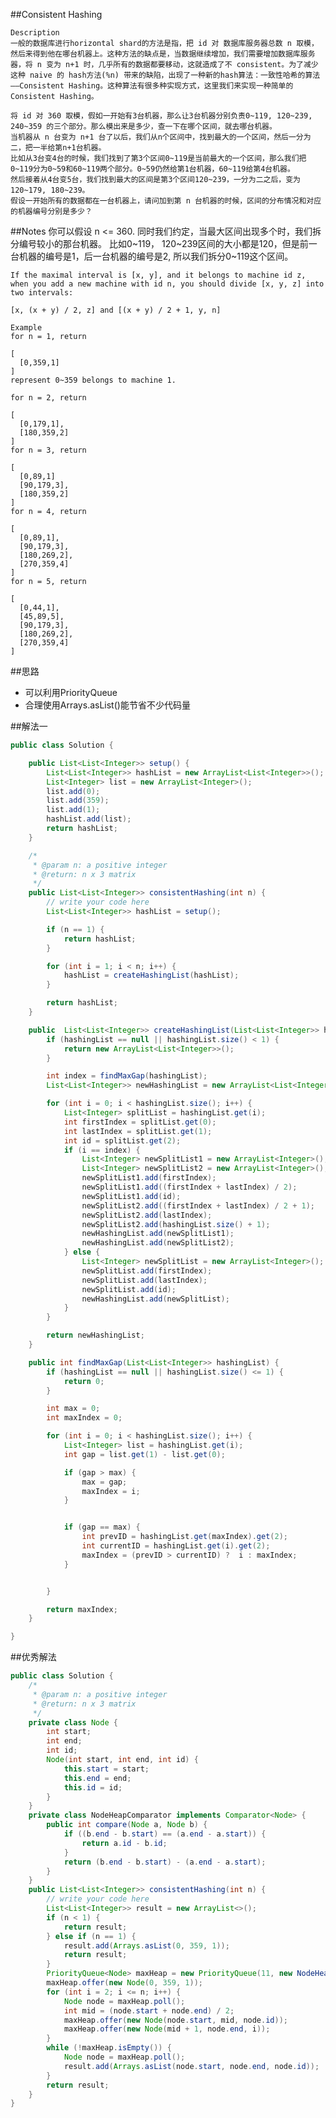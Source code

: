 ##Consistent Hashing

	Description
	一般的数据库进行horizontal shard的方法是指，把 id 对 数据库服务器总数 n 取模，然后来得到他在哪台机器上。这种方法的缺点是，当数据继续增加，我们需要增加数据库服务器，将 n 变为 n+1 时，几乎所有的数据都要移动，这就造成了不 consistent。为了减少这种 naive 的 hash方法(%n) 带来的缺陷，出现了一种新的hash算法：一致性哈希的算法——Consistent Hashing。这种算法有很多种实现方式，这里我们来实现一种简单的 Consistent Hashing。

	将 id 对 360 取模，假如一开始有3台机器，那么让3台机器分别负责0~119, 120~239, 240~359 的三个部分。那么模出来是多少，查一下在哪个区间，就去哪台机器。
	当机器从 n 台变为 n+1 台了以后，我们从n个区间中，找到最大的一个区间，然后一分为二，把一半给第n+1台机器。
	比如从3台变4台的时候，我们找到了第3个区间0~119是当前最大的一个区间，那么我们把0~119分为0~59和60~119两个部分。0~59仍然给第1台机器，60~119给第4台机器。
	然后接着从4台变5台，我们找到最大的区间是第3个区间120~239，一分为二之后，变为 120~179, 180~239。
	假设一开始所有的数据都在一台机器上，请问加到第 n 台机器的时候，区间的分布情况和对应的机器编号分别是多少？

##Notes
	你可以假设 n <= 360. 同时我们约定，当最大区间出现多个时，我们拆分编号较小的那台机器。
	比如0~119， 120~239区间的大小都是120，但是前一台机器的编号是1，后一台机器的编号是2, 所以我们拆分0~119这个区间。

	If the maximal interval is [x, y], and it belongs to machine id z, when you add a new machine with id n, you should divide [x, y, z] into two intervals:

	[x, (x + y) / 2, z] and [(x + y) / 2 + 1, y, n]

	Example
	for n = 1, return

	[
	  [0,359,1]
	]
	represent 0~359 belongs to machine 1.

	for n = 2, return

	[
	  [0,179,1],
	  [180,359,2]
	]
	for n = 3, return

	[
	  [0,89,1]
	  [90,179,3],
	  [180,359,2]
	]
	for n = 4, return

	[
	  [0,89,1],
	  [90,179,3],
	  [180,269,2],
	  [270,359,4]
	]
	for n = 5, return

	[
	  [0,44,1],
	  [45,89,5],
	  [90,179,3],
	  [180,269,2],
	  [270,359,4]
	]

##思路
- 可以利用PriorityQueue
- 合理使用Arrays.asList()能节省不少代码量


##解法一
```java
public class Solution {

    public List<List<Integer>> setup() {
        List<List<Integer>> hashList = new ArrayList<List<Integer>>();
        List<Integer> list = new ArrayList<Integer>();
        list.add(0);
        list.add(359);
        list.add(1);
        hashList.add(list);
        return hashList;
    }

    /*
     * @param n: a positive integer
     * @return: n x 3 matrix
     */
    public List<List<Integer>> consistentHashing(int n) {
        // write your code here
        List<List<Integer>> hashList = setup();

        if (n == 1) {
            return hashList;
        }

        for (int i = 1; i < n; i++) {
            hashList = createHashingList(hashList);
        }

        return hashList;
    }

    public  List<List<Integer>> createHashingList(List<List<Integer>> hashingList) {
        if (hashingList == null || hashingList.size() < 1) {
            return new ArrayList<List<Integer>>();
        }

        int index = findMaxGap(hashingList);
        List<List<Integer>> newHashingList = new ArrayList<List<Integer>>();

        for (int i = 0; i < hashingList.size(); i++) {
            List<Integer> splitList = hashingList.get(i);
            int firstIndex = splitList.get(0);
            int lastIndex = splitList.get(1);
            int id = splitList.get(2);
            if (i == index) {
                List<Integer> newSplitList1 = new ArrayList<Integer>();
                List<Integer> newSplitList2 = new ArrayList<Integer>();
                newSplitList1.add(firstIndex);
                newSplitList1.add((firstIndex + lastIndex) / 2);
                newSplitList1.add(id);
                newSplitList2.add((firstIndex + lastIndex) / 2 + 1);
                newSplitList2.add(lastIndex);
                newSplitList2.add(hashingList.size() + 1);
                newHashingList.add(newSplitList1);
                newHashingList.add(newSplitList2);
            } else {
                List<Integer> newSplitList = new ArrayList<Integer>();
                newSplitList.add(firstIndex);
                newSplitList.add(lastIndex);
                newSplitList.add(id);
                newHashingList.add(newSplitList);
            }
        }

        return newHashingList;
    }

    public int findMaxGap(List<List<Integer>> hashingList) {
        if (hashingList == null || hashingList.size() <= 1) {
            return 0;
        }

        int max = 0;
        int maxIndex = 0;

        for (int i = 0; i < hashingList.size(); i++) {
            List<Integer> list = hashingList.get(i);
            int gap = list.get(1) - list.get(0);

            if (gap > max) {
                max = gap;
                maxIndex = i;
            }


            if (gap == max) {
                int prevID = hashingList.get(maxIndex).get(2);
                int currentID = hashingList.get(i).get(2);
                maxIndex = (prevID > currentID) ?  i : maxIndex;
            }


        }

        return maxIndex;
    }

}
```

##优秀解法
```java
public class Solution {
    /*
     * @param n: a positive integer
     * @return: n x 3 matrix
     */
    private class Node {
        int start;
        int end;
        int id;
        Node(int start, int end, int id) {
            this.start = start;
            this.end = end;
            this.id = id;
        }
    }
    private class NodeHeapComparator implements Comparator<Node> {
        public int compare(Node a, Node b) {
            if ((b.end - b.start) == (a.end - a.start)) {
                return a.id - b.id;
            }
            return (b.end - b.start) - (a.end - a.start);
        }
    }
    public List<List<Integer>> consistentHashing(int n) {
        // write your code here
        List<List<Integer>> result = new ArrayList<>();
        if (n < 1) {
            return result;
        } else if (n == 1) {
            result.add(Arrays.asList(0, 359, 1));
            return result;
        }
        PriorityQueue<Node> maxHeap = new PriorityQueue(11, new NodeHeapComparator());
        maxHeap.offer(new Node(0, 359, 1));
        for (int i = 2; i <= n; i++) {
            Node node = maxHeap.poll();
            int mid = (node.start + node.end) / 2;
            maxHeap.offer(new Node(node.start, mid, node.id));
            maxHeap.offer(new Node(mid + 1, node.end, i));
        }
        while (!maxHeap.isEmpty()) {
            Node node = maxHeap.poll();
            result.add(Arrays.asList(node.start, node.end, node.id));
        }
        return result;
    }
}
```
